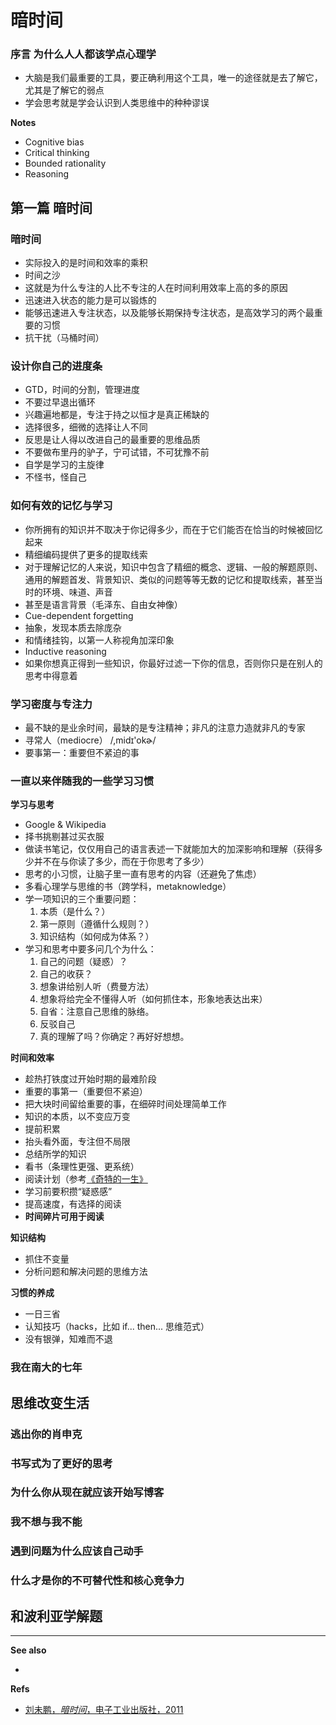 暗时间
======

### 序言 为什么人人都该学点心理学

* 大脑是我们最重要的工具，要正确利用这个工具，唯一的途径就是去了解它，尤其是了解它的弱点
* 学会思考就是学会认识到人类思维中的种种谬误

**Notes**

* Cognitive bias
* Critical thinking
* Bounded rationality
* Reasoning


## 第一篇 暗时间

### 暗时间

* 实际投入的是时间和效率的乘积
* 时间之沙
* 这就是为什么专注的人比不专注的人在时间利用效率上高的多的原因
* 迅速进入状态的能力是可以锻炼的
* 能够迅速进入专注状态，以及能够长期保持专注状态，是高效学习的两个最重要的习惯
* 抗干扰（马桶时间）


### 设计你自己的进度条

* GTD，时间的分割，管理进度
* 不要过早退出循环
* 兴趣遍地都是，专注于持之以恒才是真正稀缺的
* 选择很多，细微的选择让人不同
* 反思是让人得以改进自己的最重要的思维品质
* 不要做布里丹的驴子，宁可试错，不可犹豫不前
* 自学是学习的主旋律
* 不怪书，怪自己


### 如何有效的记忆与学习

* 你所拥有的知识并不取决于你记得多少，而在于它们能否在恰当的时候被回忆起来
* 精细编码提供了更多的提取线索
* 对于理解记忆的人来说，知识中包含了精细的概念、逻辑、一般的解题原则、通用的解题首发、背景知识、类似的问题等等无数的记忆和提取线索，甚至当时的环境、味道、声音
* 甚至是语言背景（毛泽东、自由女神像）
* Cue-dependent forgetting
* 抽象，发现本质去除庞杂
* 和情绪挂钩，以第一人称视角加深印象
* Inductive reasoning
* 如果你想真正得到一些知识，你最好过滤一下你的信息，否则你只是在别人的思考中得意着


### 学习密度与专注力

* 最不缺的是业余时间，最缺的是专注精神；非凡的注意力造就非凡的专家
* 寻常人（mediocre） /,midɪ'okɚ/
* 要事第一：重要但不紧迫的事


### 一直以来伴随我的一些学习习惯

**学习与思考**

* Google & Wikipedia
* 择书挑剔甚过买衣服
* 做读书笔记，仅仅用自己的语言表述一下就能加大的加深影响和理解（获得多少并不在与你读了多少，而在于你思考了多少）
* 思考的小习惯，让脑子里一直有思考的内容（还避免了焦虑）
* 多看心理学与思维的书（跨学科，metaknowledge）
* 学一项知识的三个重要问题：
    1. 本质（是什么？）
	2. 第一原则（遵循什么规则？）
	3. 知识结构（如何成为体系？）
* 学习和思考中要多问几个为什么：
    1. 自己的问题（疑惑）？
	2. 自己的收获？
	3. 想象讲给别人听（费曼方法）
	4. 想象将给完全不懂得人听（如何抓住本，形象地表达出来）
	5. 自省：注意自己思维的脉络。
	6. 反驳自己
	7. 真的理解了吗？你确定？再好好想想。

**时间和效率**

* 趁热打铁度过开始时期的最难阶段
* 重要的事第一（重要但不紧迫）
* 把大块时间留给重要的事，在细碎时间处理简单工作
* 知识的本质，以不变应万变
* 提前积累
* 抬头看外面，专注但不局限
* 总结所学的知识
* 看书（条理性更强、更系统）
* 阅读计划（参考[《奇特的一生》]
* 学习前要积攒“疑惑感”
* 提高速度，有选择的阅读
* **时间碎片可用于阅读**

**知识结构**

* 抓住不变量
* 分析问题和解决问题的思维方法

**习惯的养成**

* 一日三省
* 认知技巧（hacks，比如 if... then... 思维范式）
* 没有银弹，知难而不退


### 我在南大的七年


## 思维改变生活

### 逃出你的肖申克

### 书写式为了更好的思考

### 为什么你从现在就应该开始写博客

### 我不想与我不能

### 遇到问题为什么应该自己动手

### 什么才是你的不可替代性和核心竞争力

## 和波利亚学解题





---

**See also**

* 

**Refs**

* [刘未鹏，*暗时间*，电子工业出版社，2011](http://book.douban.com/subject/6709809/)




[《奇特的一生》]: http://book.douban.com/subject/1115353/